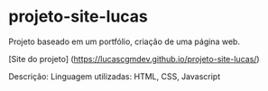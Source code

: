 # projeto-site-lucas
Projeto baseado em um portfólio, criação de uma página web.

[Site do projeto] (https://lucascgmdev.github.io/projeto-site-lucas/)

Descrição:
Linguagem utilizadas: HTML, CSS, Javascript
